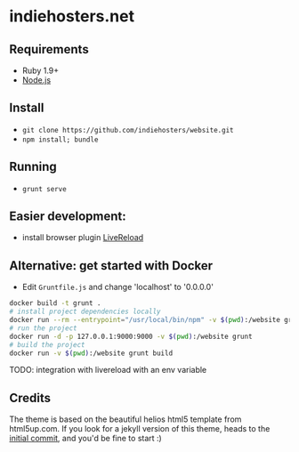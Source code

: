 indiehosters.net
================

## Requirements
  * Ruby 1.9+
  * [Node.js](http://nodejs.org)

## Install
  * `git clone https://github.com/indiehosters/website.git`
  * `npm install; bundle`

## Running
  * `grunt serve`

## Easier development:
  * install browser plugin [LiveReload](http://feedback.livereload.com/knowledgebase/articles/86242-how-do-i-install-and-use-the-browser-extensions-)

## Alternative: get started with Docker
* Edit `Gruntfile.js` and change 'localhost' to '0.0.0.0'

```bash
docker build -t grunt .
# install project dependencies locally
docker run --rm --entrypoint="/usr/local/bin/npm" -v $(pwd):/website grunt install
# run the project
docker run -d -p 127.0.0.1:9000:9000 -v $(pwd):/website grunt
# build the project
docker run -v $(pwd):/website grunt build
```

TODO: integration with livereload with an env variable

## Credits

The theme is based on the beautiful helios html5 template from html5up.com. If you look for a jekyll version of this theme, heads to the [initial commit](https://github.com/indiehosters/website/tree/83c6b86295cb43888b1a7e565a85045b641677db), and you'd be fine to start :)
